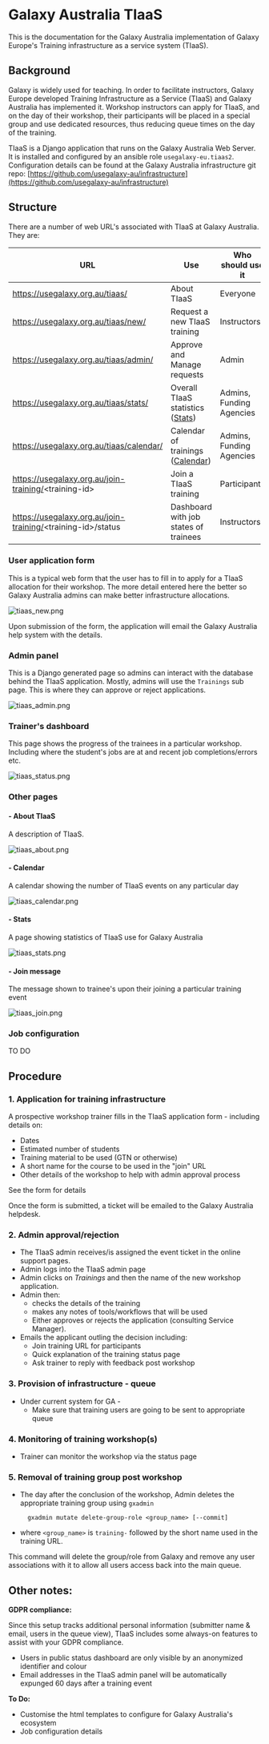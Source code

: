 # Galaxy Australia TIaaS

This is the documentation for the Galaxy Australia implementation of Galaxy Europe's Training infrastructure as a service system (TIaaS).

## Background

Galaxy is widely used for teaching. In order to facilitate instructors, Galaxy Europe developed Training Infrastructure as a Service (TIaaS) and Galaxy Australia has implemented it. Workshop instructors can apply for TIaaS, and on the day of their workshop, their participants will be placed in a special group and use dedicated resources, thus reducing queue times on the day of the training.

TIaaS is a Django application that runs on the Galaxy Australia Web Server. It is installed and configured by an ansible role `usegalaxy-eu.tiaas2`. Configuration details can be found at the Galaxy Australia infrastructure git repo: [https://github.com/usegalaxy-au/infrastructure](https://github.com/usegalaxy-au/infrastructure)

## Structure

There are a number of web URL's associated with TIaaS at Galaxy Australia. They are:

| URL | Use | Who should use it
|-----|-----|------------------
| https://usegalaxy.org.au/tiaas/ | About TIaaS | Everyone
| https://usegalaxy.org.au/tiaas/new/ | Request a new TIaaS training | Instructors
https://usegalaxy.org.au/tiaas/admin/ | Approve and Manage requests	| Admin
https://usegalaxy.org.au/tiaas/stats/ | Overall TIaaS statistics ([Stats](https://usegalaxy.org.au/tiaas/stats/))	| Admins, Funding Agencies
https://usegalaxy.org.au/tiaas/calendar/ | Calendar of trainings ([Calendar](https://usegalaxy.org.au/tiaas/calendar/)) | Admins, Funding Agencies
https://usegalaxy.org.au/join-training/<training-id\> | Join a TIaaS training | Participants
https://usegalaxy.org.au/join-training/<training-id\>/status | Dashboard with job states of trainees | Instructors

### User application form

This is a typical web form that the user has to fill in to apply for a TIaaS allocation for their workshop. The more detail entered here the better so Galaxy Australia admins can make better infrastructure allocations.

![tiaas_new.png](../images/tiaas_new.png)

Upon submission of the form, the application will email the Galaxy Australia help system with the details.

### Admin panel

This is a Django generated page so admins can interact with the database behind the TIaaS application. Mostly, admins will use the `Trainings` sub page. This is where they can approve or reject applications.

![tiaas_admin.png](../images/tiaas_admin.png)

### Trainer's dashboard

This page shows the progress of the trainees in a particular workshop. Including where the student's jobs are at and recent job completions/errors etc.

![tiaas_status.png](../images/tiaas_status.png)

### Other pages

#### - About TIaaS

A description of TIaaS.

![tiaas_about.png](../images/tiaas_about.png)

#### - Calendar

A calendar showing the number of TIaaS events on any particular day

![tiaas_calendar.png](../images/tiaas_calendar.png)

#### - Stats

A page showing statistics of TIaaS use for Galaxy Australia

![tiaas_stats.png](../images/tiaas_stats.png)

#### - Join message

The message shown to trainee's upon their joining a particular training event

![tiaas_join.png](../images/tiaas_join.png)

####

### Job configuration

TO DO

## Procedure

### 1. Application for training infrastructure

A prospective workshop trainer fills in the TIaaS application form - including details on:

* Dates
* Estimated number of students
* Training material to be used (GTN or otherwise)
* A short name for the course to be used in the "join" URL
* Other details of the workshop to help with admin approval process

See the form for details

Once the form is submitted, a ticket will be emailed to the Galaxy Australia helpdesk.

### 2. Admin approval/rejection

* The TIaaS admin receives/is assigned the event ticket in the online support pages.
* Admin logs into the TIaaS admin page
* Admin clicks on *Trainings* and then the name of the new workshop application.
* Admin then: 
    * checks the details of the training
    * makes any notes of tools/workflows that will be used
    * Either approves or rejects the application (consulting Service Manager).
* Emails the applicant outling the decision including:
    * Join training URL for participants
    * Quick explanation of the training status page
    * Ask trainer to reply with feedback post workshop

### 3. Provision of infrastructure - queue

* Under current system for GA - 
    * Make sure that training users are going to be sent to appropriate queue

### 4. Monitoring of training workshop(s)

* Trainer can monitor the workshop via the status page

### 5. Removal of training group post workshop

* The day after the conclusion of the workshop, Admin deletes the appropriate training group using `gxadmin`

        gxadmin mutate delete-group-role <group_name> [--commit]
        
 - where `<group_name>` is `training-` followed by the short name used in the training URL.

This command will delete the group/role from Galaxy and remove any user associations with it to allow all users access back into the main queue.

## Other notes:

**GDPR compliance:** 

Since this setup tracks additional personal information (submitter name & email, users in the queue view), TIaaS includes some always-on features to assist with your GDPR compliance.

* Users in public status dashboard are only visible by an anonymized identifier and colour
* Email addresses in the TIaaS admin panel will be automatically expunged 60 days after a training event

**To Do:**

* Customise the html templates to configure for Galaxy Australia's ecosystem
* Job configuration details
